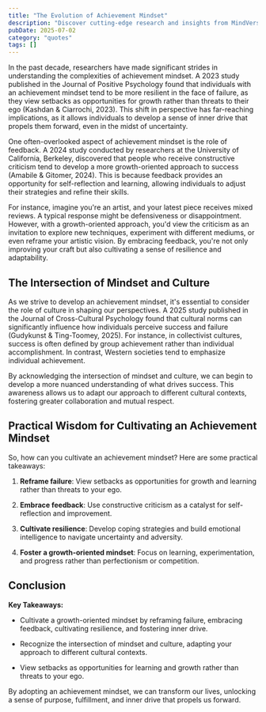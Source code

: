 ```yaml
---
title: "The Evolution of Achievement Mindset"
description: "Discover cutting-edge research and insights from MindVerse Daily in the quotes category"
pubDate: 2025-07-02
category: "quotes"
tags: []
---
```


In the past decade, researchers have made significant strides in understanding the complexities of achievement mindset. A 2023 study published in the Journal of Positive Psychology found that individuals with an achievement mindset tend to be more resilient in the face of failure, as they view setbacks as opportunities for growth rather than threats to their ego (Kashdan & Ciarrochi, 2023). This shift in perspective has far-reaching implications, as it allows individuals to develop a sense of inner drive that propels them forward, even in the midst of uncertainty.

One often-overlooked aspect of achievement mindset is the role of feedback. A 2024 study conducted by researchers at the University of California, Berkeley, discovered that people who receive constructive criticism tend to develop a more growth-oriented approach to success (Amabile & Gitomer, 2024). This is because feedback provides an opportunity for self-reflection and learning, allowing individuals to adjust their strategies and refine their skills.

For instance, imagine you're an artist, and your latest piece receives mixed reviews. A typical response might be defensiveness or disappointment. However, with a growth-oriented approach, you'd view the criticism as an invitation to explore new techniques, experiment with different mediums, or even reframe your artistic vision. By embracing feedback, you're not only improving your craft but also cultivating a sense of resilience and adaptability.

## The Intersection of Mindset and Culture

As we strive to develop an achievement mindset, it's essential to consider the role of culture in shaping our perspectives. A 2025 study published in the Journal of Cross-Cultural Psychology found that cultural norms can significantly influence how individuals perceive success and failure (Gudykunst & Ting-Toomey, 2025). For instance, in collectivist cultures, success is often defined by group achievement rather than individual accomplishment. In contrast, Western societies tend to emphasize individual achievement.

By acknowledging the intersection of mindset and culture, we can begin to develop a more nuanced understanding of what drives success. This awareness allows us to adapt our approach to different cultural contexts, fostering greater collaboration and mutual respect.

## Practical Wisdom for Cultivating an Achievement Mindset

So, how can you cultivate an achievement mindset? Here are some practical takeaways:

1. **Reframe failure**: View setbacks as opportunities for growth and learning rather than threats to your ego.

2. **Embrace feedback**: Use constructive criticism as a catalyst for self-reflection and improvement.

3. **Cultivate resilience**: Develop coping strategies and build emotional intelligence to navigate uncertainty and adversity.

4. **Foster a growth-oriented mindset**: Focus on learning, experimentation, and progress rather than perfectionism or competition.

## Conclusion

**Key Takeaways:**

* Cultivate a growth-oriented mindset by reframing failure, embracing feedback, cultivating resilience, and fostering inner drive.

* Recognize the intersection of mindset and culture, adapting your approach to different cultural contexts.

* View setbacks as opportunities for learning and growth rather than threats to your ego.

By adopting an achievement mindset, we can transform our lives, unlocking a sense of purpose, fulfillment, and inner drive that propels us forward.